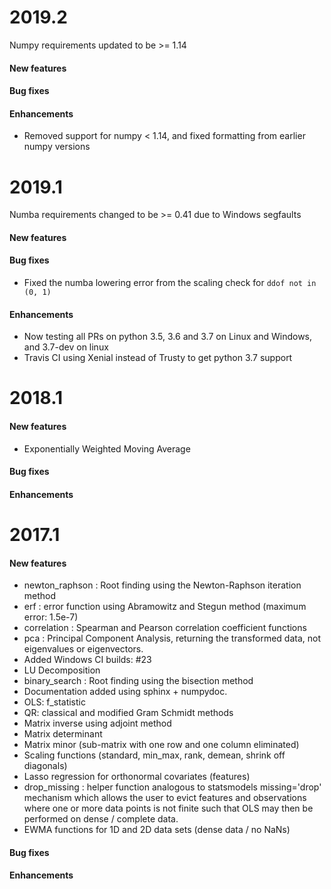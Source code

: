 # 2019.2

Numpy requirements updated to be >= 1.14

#### New features

#### Bug fixes

#### Enhancements

- Removed support for numpy < 1.14, and fixed formatting from earlier numpy versions

# 2019.1

Numba requirements changed to be >= 0.41 due to Windows segfaults

#### New features

#### Bug fixes

- Fixed the numba lowering error from the scaling check for `ddof not in (0, 1)`

#### Enhancements

- Now testing all PRs on python 3.5, 3.6 and 3.7 on Linux and Windows, and 3.7-dev on linux
- Travis CI using Xenial instead of Trusty to get python 3.7 support

# 2018.1

#### New features

- Exponentially Weighted Moving Average

#### Bug fixes


#### Enhancements

# 2017.1

#### New features

- newton_raphson : Root finding using the Newton-Raphson iteration method
- erf : error function using Abramowitz and Stegun method (maximum error: 1.5e-7) 
- correlation : Spearman and Pearson correlation coefficient functions
- pca : Principal Component Analysis, returning the transformed data, not eigenvalues
or eigenvectors.
- Added Windows CI builds: #23
- LU Decomposition
- binary_search : Root finding using the bisection method
- Documentation added using sphinx + numpydoc.
- OLS: f_statistic
- QR: classical and modified Gram Schmidt methods
- Matrix inverse using adjoint method
- Matrix determinant
- Matrix minor (sub-matrix with one row and one column eliminated)
- Scaling functions (standard, min_max, rank, demean, shrink off diagonals)
- Lasso regression for orthonormal covariates (features)
- drop_missing : helper function analogous to statsmodels missing='drop' mechanism which allows the user to evict 
features and observations where one or more data points is not finite such that OLS may then be performed on dense / 
complete data.
- EWMA functions for 1D and 2D data sets (dense data / no NaNs)

#### Bug fixes


#### Enhancements
